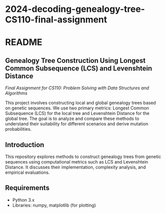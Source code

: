 # 2024-decoding-genealogy-tree-CS110-final-assignment

# README

## Genealogy Tree Construction Using Longest Common Subsequence (LCS) and Levenshtein Distance

*Final Assignment for CS110: Problem Solving with Data Structures and Algorithms*

This project involves constructing local and global genealogy trees based on genetic sequences. We use two primary metrics: Longest Common Subsequence (LCS) for the local tree and Levenshtein Distance for the global tree. The goal is to analyze and compare these methods to understand their suitability for different scenarios and derive mutation probabilities.

## Introduction

This repository explores methods to construct genealogy trees from genetic sequences using computational metrics such as LCS and Levenshtein Distance. It discusses their implementation, complexity analysis, and empirical evaluations.

## Requirements

- Python 3.x
- Libraries: numpy, matplotlib (for plotting)
